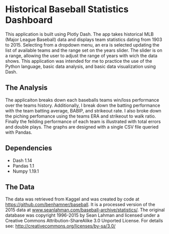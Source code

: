 # Historical Baseball Statistics Dashboard
This application is built using Plotly Dash. The app takes historical MLB (Major League Baseball) data and displays team statistics dating from 1903 to 2015. Selecting from a dropdown menu, an era is selected updating the list of available teams and the range set on the years slider. The slider is on a range, allowing the user to adjust the range of years with wich the data shows. This application was intended for me to practice the use of the Python language, basic data analysis, and basic data visualization using Dash.

## The Analysis
The applicaiton breaks down each baseballs teams win/loss performance over the teams history. Additionally, I break down the batting performance with the team batting average, BABIP, and strikeout rate. I also broke down the piching perfomance using the teams ERA and strikeout to walk ratio. Finally the feilding performance of each team is illustrated with total errors and double plays. The graphs are designed with a single CSV file queried with Pandas.

## Dependencies
- Dash 1.14
- Pandas 1.1
- Numpy 1.19.1

## The Data
The data was retrieved from Kaggel and was created by code at https://github.com/benhamner/baseball. It is a processed version of the 2015 data at www.seanlahman.com/baseball-archive/statistics/. The original database was copyright 1996-2015 by Sean Lahman and licensed under a Creative Commons Attribution-ShareAlike 3.0 Unported License. For details see: http://creativecommons.org/licenses/by-sa/3.0/
